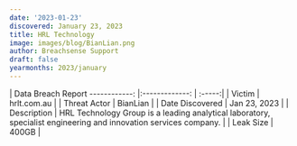 ```yaml
---
date: '2023-01-23'
discovered: January 23, 2023
title: HRL Technology
image: images/blog/BianLian.png
author: Breachsense Support
draft: false
yearmonths: 2023/january
---
```



| Data Breach Report
------------:     |:-------------:    | :-----:|
| Victim      | hrlt.com.au      | 
| Threat Actor      | BianLian      | 
| Date Discovered      | Jan 23, 2023      | 
| Description      | HRL Technology Group is a leading analytical laboratory, specialist engineering and innovation services company.      | 
| Leak Size      | 400GB      | 

